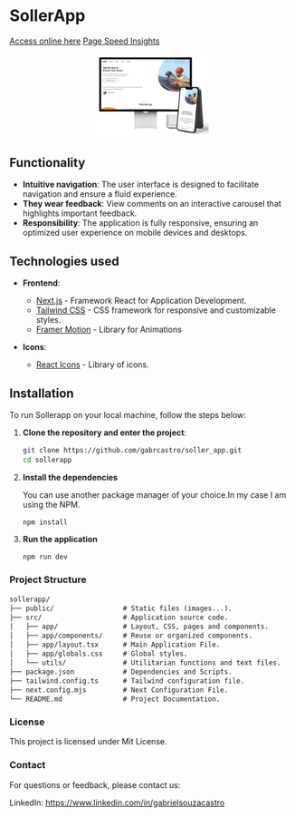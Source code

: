 # SollerApp

[Access online here](https://soller-app.vercel.app/)
[Page Speed Insights]()

<center>
  <img src="/public/images/frame_soller.png" width="200px" />
</center>

## Functionality

- **Intuitive navigation**: The user interface is designed to facilitate navigation and ensure a fluid experience.
- **They wear feedback**: View comments on an interactive carousel that highlights important feedback.
- **Responsibility**: The application is fully responsive, ensuring an optimized user experience on mobile devices and desktops.

## Technologies used

- **Frontend**:

  - [Next.js](https://nextjs.org/) - Framework React for Application Development.
  - [Tailwind CSS](https://tailwindcss.com/) - CSS framework for responsive and customizable styles.
  - [Framer Motion](https://www.framer.com/motion/introduction/) - Library for Animations

- **Icons**:
  - [React Icons](https://react-icons.github.io/react-icons/) - Library of icons.

## Installation

To run Sollerapp on your local machine, follow the steps below:

1. **Clone the repository and enter the project**:

   ```bash
   git clone https://github.com/gabrcastro/soller_app.git
   cd sollerapp
   ```

2. **Install the dependencies**

   You can use another package manager of your choice.In my case I am using the NPM.

   ```
   npm install
   ```

3. **Run the application**

   ```
   npm run dev
   ```

### Project Structure

```
sollerapp/
├── public/                 # Static files (images...).
├── src/                    # Application source code.
|   ├── app/                # Layout, CSS, pages and components.
│   ├── app/components/     # Reuse or organized components.
│   ├── app/layout.tsx      # Main Application File.
│   ├── app/globals.css     # Global styles.
│   └── utils/              # Utilitarian functions and text files.
├── package.json            # Dependencies and Scripts.
├── tailwind.config.ts      # Tailwind configuration file.
├── next.config.mjs         # Next Configuration File.
└── README.md               # Project Documentation.
```

### License

This project is licensed under Mit License.

### Contact

For questions or feedback, please contact us:

LinkedIn: https://www.linkedin.com/in/gabrielsouzacastro
